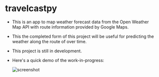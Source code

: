 # travelcastpy

- This is an app to map weather forecast data from the Open Weather Map API with route information provided by Google Maps. 
- This the completed form of this project will be useful for predicting the weather along the route of over time.
- This project is still in development.
- Here's a quick demo of the work-in-progress:
   
   ![screenshot](TCapp-demo2.gif)
   
